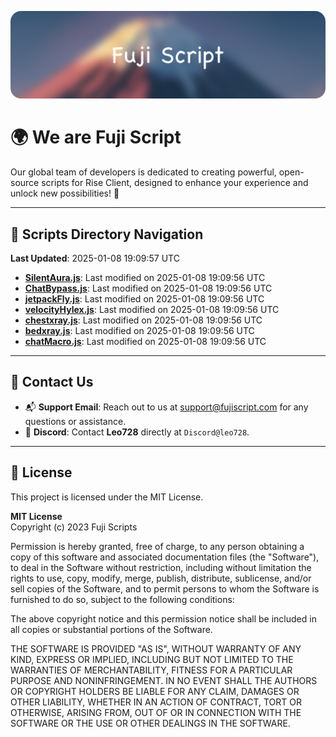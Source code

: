 ![Banner](.github/b.webp)

# 🌍 **We are Fuji Script**

Our global team of developers is dedicated to creating powerful, open-source scripts for Rise Client, designed to enhance your experience and unlock new possibilities! 🌟

---
<!-- SCRIPTS_NAVIGATION_START -->
## 📂 **Scripts Directory Navigation**

**Last Updated**: 2025-01-08 19:09:57 UTC

- **[SilentAura.js](scripts/SilentAura.js)**: Last modified on 2025-01-08 19:09:56 UTC
- **[ChatBypass.js](scripts/ChatBypass.js)**: Last modified on 2025-01-08 19:09:56 UTC
- **[jetpackFly.js](scripts/jetpackFly.js)**: Last modified on 2025-01-08 19:09:56 UTC
- **[velocityHylex.js](scripts/velocityHylex.js)**: Last modified on 2025-01-08 19:09:56 UTC
- **[chestxray.js](scripts/chestxray.js)**: Last modified on 2025-01-08 19:09:56 UTC
- **[bedxray.js](scripts/bedxray.js)**: Last modified on 2025-01-08 19:09:56 UTC
- **[chatMacro.js](scripts/chatMacro.js)**: Last modified on 2025-01-08 19:09:56 UTC

<!-- SCRIPTS_NAVIGATION_END -->

---

## 💬 **Contact Us**  
- 📬 **Support Email**: Reach out to us at [support@fujiscript.com](mailto:support@fujiscript.com) for any questions or assistance.  
- 💬 **Discord**: Contact **Leo728** directly at `Discord@leo728`.

---

## 📜 **License**

This project is licensed under the MIT License.  

**MIT License**  
Copyright (c) 2023 Fuji Scripts  

Permission is hereby granted, free of charge, to any person obtaining a copy of this software and associated documentation files (the "Software"), to deal in the Software without restriction, including without limitation the rights to use, copy, modify, merge, publish, distribute, sublicense, and/or sell copies of the Software, and to permit persons to whom the Software is furnished to do so, subject to the following conditions:  

The above copyright notice and this permission notice shall be included in all copies or substantial portions of the Software.  

THE SOFTWARE IS PROVIDED "AS IS", WITHOUT WARRANTY OF ANY KIND, EXPRESS OR IMPLIED, INCLUDING BUT NOT LIMITED TO THE WARRANTIES OF MERCHANTABILITY, FITNESS FOR A PARTICULAR PURPOSE AND NONINFRINGEMENT. IN NO EVENT SHALL THE AUTHORS OR COPYRIGHT HOLDERS BE LIABLE FOR ANY CLAIM, DAMAGES OR OTHER LIABILITY, WHETHER IN AN ACTION OF CONTRACT, TORT OR OTHERWISE, ARISING FROM, OUT OF OR IN CONNECTION WITH THE SOFTWARE OR THE USE OR OTHER DEALINGS IN THE SOFTWARE.  
